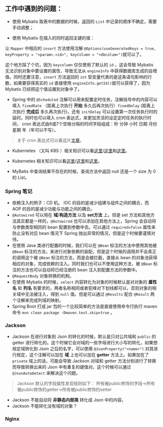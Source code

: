 ## 工作中遇到的问题：

* 使用 Mybatis 取表中的数据的时候，返回的 `List` 中记录的顺序不确定，需要手动调整；

* 使用 Mybatis 在插入的同时返回主键的值：

让 `Mapper` 中相应的 `insert` 方法使用注解 `@Options(useGeneratedKeys = true, keyProperty = "<param>.<id>", keyColumn = "<dbcolum>")`就可以了。

这个地方踩了个坑，因为 `keycolumn` 仅仅使用了默认的 `id` ，这会导致 Mybatis 无法识别对象中要设置的属性，导致无法从 `engineInfo` 中获得数据库生成的自增值。同时还要注意，`insert` 方法返回的 `int` 型变量代表的是这条语句影响的行数，如果要获得真实的 `id` 直接使用 `engineInfo.getId()`就可以获得了，因为 Mybatis 已经把这个值设置到对象中了。

* Spring 中的 `@Scheduled` 注解可以用来配置定时任务，注解括号中的内容可以填入 `fixedRate` （距离上次执行 **开始** 多久后再次执行）`fixedDelay` (距离上次执行 **完成后** 多久再次执行)，还有 `initDelay` 可以设置第一次任务执行时的延时。同时也可以填入 cron 表达式，来更加灵活的设定定时任务的执行时间， cron 表达式由6或7个空格分隔的时间字段组成：秒 分钟 小时 日期 月份 星期 年（年可以不写）。

> 关于 cron 表达式可以看这片[文章](https://blog.csdn.net/jack_bob/article/details/78786740)。

* Kubernetes （又叫 K8S ）相关知识可以看[这里](https://www.kubernetes.org.cn/97.html)/[这里](http://www.dockone.io/article/932)和[这里](https://www.kubernetes.org.cn/tags/cicd)。

* Kubernetes 相关知识可以看[这里](https://www.kubernetes.org.cn/97.html)/[这里](http://www.dockone.io/article/932)和[这里](https://www.kubernetes.org.cn/tags/cicd)。

* MyBatis 中查询结果不存在的时候，查询方法中返回 null 还是一个 size 为 0 的 List。

### Spring 笔记

* 依赖注入的例子：CD 机。 IOC 的目的是减少组建与组件之间的耦合，而 AOP 的目的是减少功能与功能之间的耦合。
* `@Autowired` 可以用在 **域**/**构造方法** 以及 **set方法** 上。但是 set 方法和其他方法其实都是一样的，`@Autowired` 也可以添加在其他方法上，Spring 会自动将与参数类型相同的 bean 配置到参数中去。可以通过 `required=false` 属性来防止没有对应 bean 情况下 Spring 抛出异常的情况，但是这个时候要谨慎对待。
* 在使用 Java 类进行配置的时候，我们可以在 `@Bean` 标注的方法中使用其他被 `@Bean` 标注的方法，来进行对象依赖的装配，但是这个时候的调用并不会真正的调用这个被 `@Bean` 标注的方法，而是会被拦截，直接从 bean 的对象池获得相应的对象，完成依赖的注入。同时我们也可以不使用这种方法，被 `@Bean` 标注的方法也可以自动将已经注册的 bean 注入到配置方法的参数中。
* `@RequestBody` 对象转换的机制。
* 在使用 Mybatis 的时候，`select` 内容转化为对象的时候默认是对对象的 **属性名** 和 **列名** 有要求的，两者名称相同或者驼峰对下划线都可以，否则对象的相关域中无法被注入，得到 `null` 值。但是可以通过 `@Results` 配合 `@Result` 两个注解来完成列域的映射。
* Spring Boot 打成 jar 包的一个比较简单的方法是直接使用命令行执行 maven 命令 `mvn clean package -Dmaven.test.skip=true` 。

### Jackson

* Jackson 在进行对象到 Json 的转化的时候，默认是只对公共域和 `public` 的 getter 进行转化的。这个时候它会对域的一些字母进行大小写的转化，如果想规定域转化到 Json 之后的名字，可以使用 `@JsonProperty("<name>")` 对其进行规定，这个注解可以加在 **域** 上也可以加在 **getter** 方法上。如果加在了 `private` 域上的话，可能会导致 Jackson 对域和 getter 方法分别进行了转换而导致转换出来的 Json 中有重复的键值对。这个时候可以通过 `@JsonAutoDetect` 来解决这个问题。

> Jackson 默认的字段属性发现规则如下：
所有被public修饰的字段->所有被public修饰的getter->所有被public修饰的setter

* Jackson 不能自动将 **非静态内部类** 转化成 Json 中的内容。
* Jackson 不能转化没有域的对象？

### Nginx
